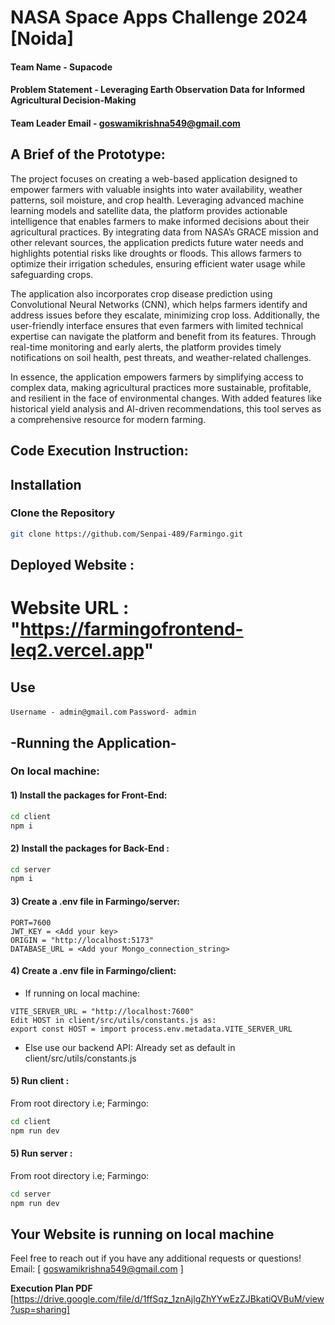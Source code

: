 # NASA Space Apps Challenge 2024 [Noida]

#### Team Name - Supacode
#### Problem Statement -  Leveraging Earth Observation Data for Informed Agricultural Decision-Making
#### Team Leader Email - goswamikrishna549@gmail.com

## A Brief of the Prototype:
 The project focuses on creating a web-based application designed to empower farmers with valuable insights into water availability, weather patterns, soil moisture, and crop health. Leveraging advanced machine learning models and satellite data, the platform provides actionable intelligence that enables farmers to make informed decisions about their agricultural practices. By integrating data from NASA’s GRACE mission and other relevant sources, the application predicts future water needs and highlights potential risks like droughts or floods. This allows farmers to optimize their irrigation schedules, ensuring efficient water usage while safeguarding crops.

The application also incorporates crop disease prediction using Convolutional Neural Networks (CNN), which helps farmers identify and address issues before they escalate, minimizing crop loss. Additionally, the user-friendly interface ensures that even farmers with limited technical expertise can navigate the platform and benefit from its features. Through real-time monitoring and early alerts, the platform provides timely notifications on soil health, pest threats, and weather-related challenges.

In essence, the application empowers farmers by simplifying access to complex data, making agricultural practices more sustainable, profitable, and resilient in the face of environmental changes. With added features like historical yield analysis and AI-driven recommendations, this tool serves as a comprehensive resource for modern farming.

## Code Execution Instruction:
  ## Installation

### Clone the Repository

```bash
git clone https://github.com/Senpai-489/Farmingo.git
```

## Deployed Website :
# Website URL : "https://farmingofrontend-leq2.vercel.app"

## Use 
`Username - admin@gmail.com`
`Password- admin`

## -Running the Application-

### On local machine:
#### 1) Install the packages for Front-End:

```bash
cd client
npm i
```

#### 2) Install the packages for Back-End : 
```bash
cd server
npm i
```

#### 3) Create a .env file in Farmingo/server: 
```text
PORT=7600
JWT_KEY = <Add your key>
ORIGIN = "http://localhost:5173"
DATABASE_URL = <Add your Mongo_connection_string>
```

#### 4) Create a .env file in Farmingo/client: 
- If running on local machine:
```text
VITE_SERVER_URL = "http://localhost:7600"
Edit HOST in client/src/utils/constants.js as:
export const HOST = import process.env.metadata.VITE_SERVER_URL
```
- Else use our backend API: Already set as default in client/src/utils/constants.js
    

#### 5) Run client :
From root directory i.e; Farmingo:
```bash
cd client
npm run dev
```

#### 5) Run server :
From root directory i.e; Farmingo:
```bash
cd server
npm run dev
```

## Your Website is running on local machine





Feel free to reach out if you have any additional requests or questions!
Email: [ goswamikrishna549@gmail.com ]
  
 **Execution Plan PDF** [https://drive.google.com/file/d/1ffSqz_1znAjlgZhYYwEzZJBkatiQVBuM/view?usp=sharing]
